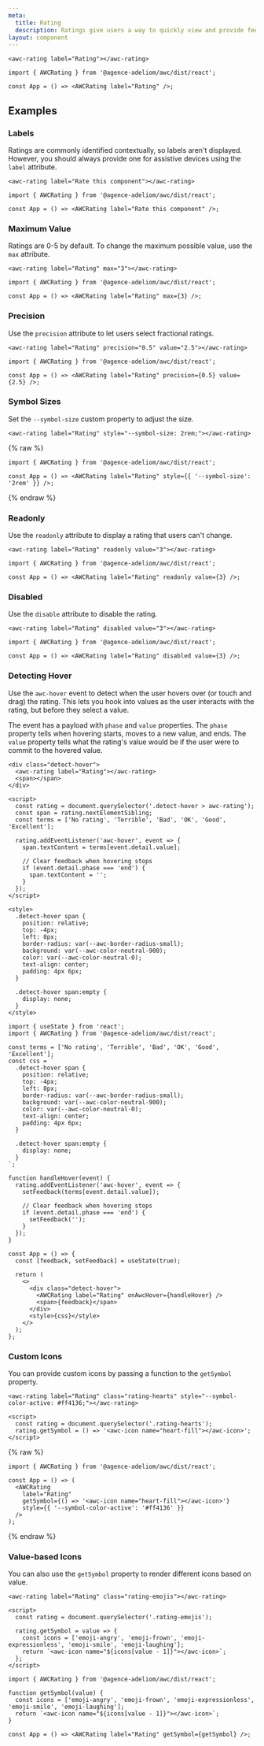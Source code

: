 ```yaml
---
meta:
  title: Rating
  description: Ratings give users a way to quickly view and provide feedback.
layout: component
---
```


```html:preview
<awc-rating label="Rating"></awc-rating>
```

```jsx:react
import { AWCRating } from '@agence-adeliom/awc/dist/react';

const App = () => <AWCRating label="Rating" />;
```

## Examples

### Labels

Ratings are commonly identified contextually, so labels aren't displayed. However, you should always provide one for assistive devices using the `label` attribute.

```html:preview
<awc-rating label="Rate this component"></awc-rating>
```

```jsx:react
import { AWCRating } from '@agence-adeliom/awc/dist/react';

const App = () => <AWCRating label="Rate this component" />;
```

### Maximum Value

Ratings are 0-5 by default. To change the maximum possible value, use the `max` attribute.

```html:preview
<awc-rating label="Rating" max="3"></awc-rating>
```

```jsx:react
import { AWCRating } from '@agence-adeliom/awc/dist/react';

const App = () => <AWCRating label="Rating" max={3} />;
```

### Precision

Use the `precision` attribute to let users select fractional ratings.

```html:preview
<awc-rating label="Rating" precision="0.5" value="2.5"></awc-rating>
```

```jsx:react
import { AWCRating } from '@agence-adeliom/awc/dist/react';

const App = () => <AWCRating label="Rating" precision={0.5} value={2.5} />;
```

### Symbol Sizes

Set the `--symbol-size` custom property to adjust the size.

```html:preview
<awc-rating label="Rating" style="--symbol-size: 2rem;"></awc-rating>
```

{% raw %}

```jsx:react
import { AWCRating } from '@agence-adeliom/awc/dist/react';

const App = () => <AWCRating label="Rating" style={{ '--symbol-size': '2rem' }} />;
```

{% endraw %}

### Readonly

Use the `readonly` attribute to display a rating that users can't change.

```html:preview
<awc-rating label="Rating" readonly value="3"></awc-rating>
```

```jsx:react
import { AWCRating } from '@agence-adeliom/awc/dist/react';

const App = () => <AWCRating label="Rating" readonly value={3} />;
```

### Disabled

Use the `disable` attribute to disable the rating.

```html:preview
<awc-rating label="Rating" disabled value="3"></awc-rating>
```

```jsx:react
import { AWCRating } from '@agence-adeliom/awc/dist/react';

const App = () => <AWCRating label="Rating" disabled value={3} />;
```

### Detecting Hover

Use the `awc-hover` event to detect when the user hovers over (or touch and drag) the rating. This lets you hook into values as the user interacts with the rating, but before they select a value.

The event has a payload with `phase` and `value` properties. The `phase` property tells when hovering starts, moves to a new value, and ends. The `value` property tells what the rating's value would be if the user were to commit to the hovered value.

```html:preview
<div class="detect-hover">
  <awc-rating label="Rating"></awc-rating>
  <span></span>
</div>

<script>
  const rating = document.querySelector('.detect-hover > awc-rating');
  const span = rating.nextElementSibling;
  const terms = ['No rating', 'Terrible', 'Bad', 'OK', 'Good', 'Excellent'];

  rating.addEventListener('awc-hover', event => {
    span.textContent = terms[event.detail.value];

    // Clear feedback when hovering stops
    if (event.detail.phase === 'end') {
      span.textContent = '';
    }
  });
</script>

<style>
  .detect-hover span {
    position: relative;
    top: -4px;
    left: 8px;
    border-radius: var(--awc-border-radius-small);
    background: var(--awc-color-neutral-900);
    color: var(--awc-color-neutral-0);
    text-align: center;
    padding: 4px 6px;
  }

  .detect-hover span:empty {
    display: none;
  }
</style>
```

```jsx:react
import { useState } from 'react';
import { AWCRating } from '@agence-adeliom/awc/dist/react';

const terms = ['No rating', 'Terrible', 'Bad', 'OK', 'Good', 'Excellent'];
const css = `
  .detect-hover span {
    position: relative;
    top: -4px;
    left: 8px;
    border-radius: var(--awc-border-radius-small);
    background: var(--awc-color-neutral-900);
    color: var(--awc-color-neutral-0);
    text-align: center;
    padding: 4px 6px;
  }

  .detect-hover span:empty {
    display: none;
  }
`;

function handleHover(event) {
  rating.addEventListener('awc-hover', event => {
    setFeedback(terms[event.detail.value]);

    // Clear feedback when hovering stops
    if (event.detail.phase === 'end') {
      setFeedback('');
    }
  });
}

const App = () => {
  const [feedback, setFeedback] = useState(true);

  return (
    <>
      <div class="detect-hover">
        <AWCRating label="Rating" onAwcHover={handleHover} />
        <span>{feedback}</span>
      </div>
      <style>{css}</style>
    </>
  );
};
```

### Custom Icons

You can provide custom icons by passing a function to the `getSymbol` property.

```html:preview
<awc-rating label="Rating" class="rating-hearts" style="--symbol-color-active: #ff4136;"></awc-rating>

<script>
  const rating = document.querySelector('.rating-hearts');
  rating.getSymbol = () => '<awc-icon name="heart-fill"></awc-icon>';
</script>
```

{% raw %}

```jsx:react
import { AWCRating } from '@agence-adeliom/awc/dist/react';

const App = () => (
  <AWCRating
    label="Rating"
    getSymbol={() => '<awc-icon name="heart-fill"></awc-icon>'}
    style={{ '--symbol-color-active': '#ff4136' }}
  />
);
```

{% endraw %}

### Value-based Icons

You can also use the `getSymbol` property to render different icons based on value.

```html:preview
<awc-rating label="Rating" class="rating-emojis"></awc-rating>

<script>
  const rating = document.querySelector('.rating-emojis');

  rating.getSymbol = value => {
    const icons = ['emoji-angry', 'emoji-frown', 'emoji-expressionless', 'emoji-smile', 'emoji-laughing'];
    return `<awc-icon name="${icons[value - 1]}"></awc-icon>`;
  };
</script>
```

```jsx:react
import { AWCRating } from '@agence-adeliom/awc/dist/react';

function getSymbol(value) {
  const icons = ['emoji-angry', 'emoji-frown', 'emoji-expressionless', 'emoji-smile', 'emoji-laughing'];
  return `<awc-icon name="${icons[value - 1]}"></awc-icon>`;
}

const App = () => <AWCRating label="Rating" getSymbol={getSymbol} />;
```
